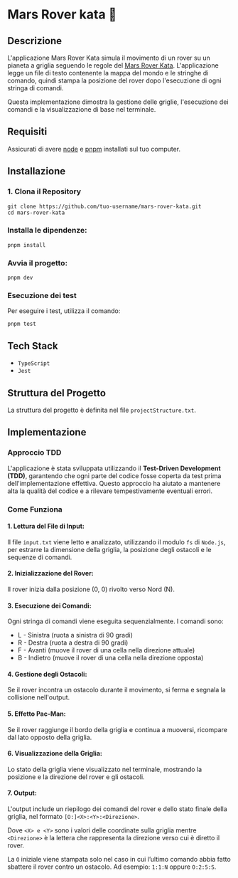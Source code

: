 # Mars Rover kata 🚀

## Descrizione

L'applicazione Mars Rover Kata simula il movimento di un rover su un pianeta a griglia seguendo le regole del [Mars Rover Kata](https://kata-log.rocks/mars-rover-kata). L'applicazione legge un file di testo contenente la mappa del mondo e le stringhe di comando, quindi stampa la posizione del rover dopo l'esecuzione di ogni stringa di comandi.

Questa implementazione dimostra la gestione delle griglie, l'esecuzione dei comandi e la visualizzazione di base nel terminale.

## Requisiti

Assicurati di avere [node](https://nodejs.org/en/download/prebuilt-installer) e [pnpm](https://pnpm.io/installation) installati sul tuo computer.

## Installazione

### 1. Clona il Repository

```
git clone https://github.com/tuo-username/mars-rover-kata.git
cd mars-rover-kata
```

### Installa le dipendenze:

`pnpm install`

### Avvia il progetto:

`pnpm dev`

### Esecuzione dei test

Per eseguire i test, utilizza il comando:

`pnpm test`

## Tech Stack

- `TypeScript`
- `Jest`

## Struttura del Progetto

La struttura del progetto è definita nel file `projectStructure.txt`.

## Implementazione

### Approccio TDD

L'applicazione è stata sviluppata utilizzando il **Test-Driven Development (TDD)**, garantendo che ogni parte del codice fosse coperta da test prima dell'implementazione effettiva. Questo approccio ha aiutato a mantenere alta la qualità del codice e a rilevare tempestivamente eventuali errori.

### Come Funziona

#### 1. Lettura del File di Input:

Il file `input.txt` viene letto e analizzato, utilizzando il modulo `fs` di `Node.js`, per estrarre la dimensione della griglia, la posizione degli ostacoli e le sequenze di comandi.

#### 2. Inizializzazione del Rover:

Il rover inizia dalla posizione (0, 0) rivolto verso Nord (N).

#### 3. Esecuzione dei Comandi:

Ogni stringa di comandi viene eseguita sequenzialmente. I comandi sono:

- L - Sinistra (ruota a sinistra di 90 gradi)
- R - Destra (ruota a destra di 90 gradi)
- F - Avanti (muove il rover di una cella nella direzione attuale)
- B - Indietro (muove il rover di una cella nella direzione opposta)

#### 4. Gestione degli Ostacoli:

Se il rover incontra un ostacolo durante il movimento, si ferma e segnala la collisione nell'output.

#### 5. Effetto Pac-Man:

Se il rover raggiunge il bordo della griglia e continua a muoversi, ricompare dal lato opposto della griglia.

#### 6. Visualizzazione della Griglia:

Lo stato della griglia viene visualizzato nel terminale, mostrando la posizione e la direzione del rover e gli ostacoli.

#### 7. Output:

L'output include un riepilogo dei comandi del rover e dello stato finale della griglia, nel formato `[O:]<X>:<Y>:<Direzione>`.

Dove `<X> e <Y>` sono i valori delle coordinate sulla griglia mentre `<Direzione>` è la lettera che rappresenta la direzione verso cui è diretto il rover.

La `O` iniziale viene stampata solo nel caso in cui l’ultimo comando abbia fatto sbattere il rover contro un ostacolo.
Ad esempio: `1:1:N` oppure `O:2:5:S`.
